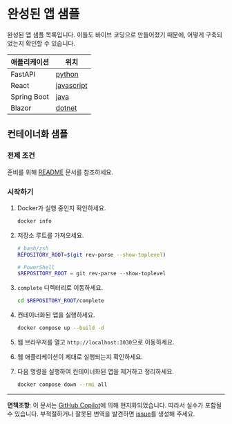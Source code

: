 # 완성된 앱 샘플

완성된 앱 샘플 목록입니다. 이들도 바이브 코딩으로 만들어졌기 때문에, 어떻게 구축되었는지 확인할 수 있습니다.

| 애플리케이션 | 위치                        |
|-------------|-----------------------------|
| FastAPI     | [python](./python/)         |
| React       | [javascript](./javascript/) |
| Spring Boot | [java](./java/)             |
| Blazor      | [dotnet](./dotnet/)         |

## 컨테이너화 샘플

### 전제 조건

준비를 위해 [README](../README.md) 문서를 참조하세요.

### 시작하기

1. Docker가 실행 중인지 확인하세요.

    ```bash
    docker info
    ```

1. 저장소 루트를 가져오세요.

    ```bash
    # bash/zsh
    REPOSITORY_ROOT=$(git rev-parse --show-toplevel)
    ```

    ```powershell
    # PowerShell
    $REPOSITORY_ROOT = git rev-parse --show-toplevel
    ```

1. `complete` 디렉터리로 이동하세요.

    ```bash
    cd $REPOSITORY_ROOT/complete
    ```

1. 컨테이너화된 앱을 실행하세요.

    ```bash
    docker compose up --build -d
    ```

1. 웹 브라우저를 열고 `http://localhost:3030`으로 이동하세요.
1. 웹 애플리케이션이 제대로 실행되는지 확인하세요.
1. 다음 명령을 실행하여 컨테이너화된 앱을 제거하고 정리하세요.

    ```bash
    docker compose down --rmi all
    ```

---

**면책조항**: 이 문서는 [GitHub Copilot](https://docs.github.com/copilot/about-github-copilot/what-is-github-copilot)에 의해 현지화되었습니다. 따라서 실수가 포함될 수 있습니다. 부적절하거나 잘못된 번역을 발견하면 [issue](https://github.com/microsoft/github-copilot-vibe-coding-workshop/issues/new)를 생성해 주세요.
